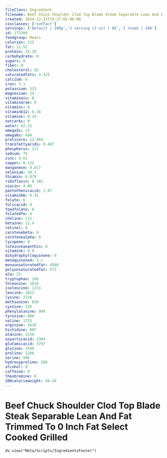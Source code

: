 ```yaml
---
fileClass: Ingredient
filename: Beef Chuck Shoulder Clod Top Blade Steak Separable Lean And Fat Trimmed To 0 Inch Fat Select Cooked Grilled
created: 2024-12-21T19:27:02-06:00
cssclasses: ['nutFact']
servings: ['Default | 100g','1 serving (3 oz) | 85','1 steak | 186']
id: 173360
foodgroup: Meats
calories: 212
fat: 11.52
protein: 25.29
carbohydrate: 0
sugars: 0
fiber: 0
cholesterol: 83
saturatedfats: 4.423
calcium: 6
iron: 3.1
potassium: 333
magnesium: 24
vitaminaiu: 0
vitaminarae: 0
vitaminc: 0
vitaminb12: 6.18
vitamine: 0.14
netcarbs: 0
water: 62.22
omega3s: 23
omega6s: 494
pralscore: 12.464
transfattyacids: 0.487
phosphorus: 211
sodium: 76
zinc: 9.61
copper: 0.122
manganese: 0.017
selenium: 39.3
thiamin: 0.079
riboflavin: 0.382
niacin: 4.06
pantothenicacid: 1.07
vitaminb6: 0.41
folate: 6
folicacid: 0
foodfolate: 6
folatedfe: 6
choline: 112
betaine: 12.4
retinol: 0
carotenebeta: 0
carotenealpha: 0
lycopene: 0
luteinzeaxanthin: 0
vitamink: 0.9
dihydrophylloquinone: 0
menaquinone4: 3.1
monounsaturatedfat: 4568
polyunsaturatedfat: 572
ala: 23
tryptophan: 166
threonine: 1010
isoleucine: 1151
leucine: 2012
lysine: 2138
methionine: 659
cystine: 326
phenylalanine: 999
tyrosine: 806
valine: 1255
arginine: 1636
histidine: 807
alanine: 1538
asparticacid: 2304
glutamicacid: 3797
glycine: 1540
proline: 1206
serine: 996
hydroxyproline: 266
alcohol: 0
caffeine: 0
theobromine: 0
200calorieweight: 94.34
---
```


# Beef Chuck Shoulder Clod Top Blade Steak Separable Lean And Fat Trimmed To 0 Inch Fat Select Cooked Grilled

```dataviewjs
dv.view("Meta/Scripts/IngredientsFooter")
```